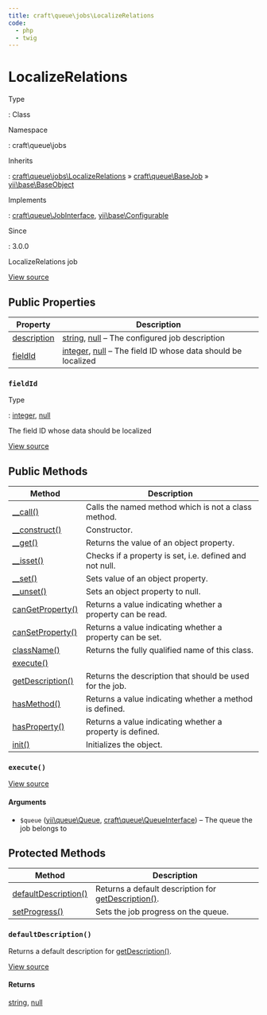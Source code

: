 ```yaml
---
title: craft\queue\jobs\LocalizeRelations
code:
  - php
  - twig
---
```


# LocalizeRelations

Type

:   Class

Namespace

:   craft\queue\jobs

Inherits

:   [craft\queue\jobs\LocalizeRelations](craft-queue-jobs-localizerelations.md) &raquo;
[craft\queue\BaseJob](craft-queue-basejob.md) &raquo;
[yii\base\BaseObject](https://www.yiiframework.com/doc/api/2.0/yii-base-baseobject)

Implements

:   [craft\queue\JobInterface](craft-queue-jobinterface.md), [yii\base\Configurable](https://www.yiiframework.com/doc/api/2.0/yii-base-configurable)

Since

:   3.0.0



LocalizeRelations job





[View source](https://github.com/craftcms/cms/blob/master/src/queue/jobs/LocalizeRelations.php)


## Public Properties

| Property                                                                           | Description
| ---------------------------------------------------------------------------------- | ------------------------------------------------------------------------------------------------------------------------------------------
| [description](craft-queue-basejob.md#description "Defined by craft\queue\BaseJob") | [string](http://php.net/language.types.string), [null](http://php.net/language.types.null) – The configured job description
| [fieldId](craft-queue-jobs-localizerelations.md#fieldid)                           | [integer](http://php.net/language.types.integer), [null](http://php.net/language.types.null) – The field ID whose data should be localized

### `fieldId`



Type

:   [integer](http://php.net/language.types.integer), [null](http://php.net/language.types.null)



The field ID whose data should be localized



[View source](https://github.com/craftcms/cms/blob/master/src/queue/jobs/LocalizeRelations.php#L26)







## Public Methods

| Method                                                                                                                                    | Description
| ----------------------------------------------------------------------------------------------------------------------------------------- | ----------------------------------------------------------
| [__call()](https://www.yiiframework.com/doc/api/2.0/yii-base-baseobject#__call()-detail "Defined by yii\base\BaseObject")                 | Calls the named method which is not a class method.
| [__construct()](https://www.yiiframework.com/doc/api/2.0/yii-base-baseobject#__construct()-detail "Defined by yii\base\BaseObject")       | Constructor.
| [__get()](https://www.yiiframework.com/doc/api/2.0/yii-base-baseobject#__get()-detail "Defined by yii\base\BaseObject")                   | Returns the value of an object property.
| [__isset()](https://www.yiiframework.com/doc/api/2.0/yii-base-baseobject#__isset()-detail "Defined by yii\base\BaseObject")               | Checks if a property is set, i.e. defined and not null.
| [__set()](https://www.yiiframework.com/doc/api/2.0/yii-base-baseobject#__set()-detail "Defined by yii\base\BaseObject")                   | Sets value of an object property.
| [__unset()](https://www.yiiframework.com/doc/api/2.0/yii-base-baseobject#__unset()-detail "Defined by yii\base\BaseObject")               | Sets an object property to null.
| [canGetProperty()](https://www.yiiframework.com/doc/api/2.0/yii-base-baseobject#canGetProperty()-detail "Defined by yii\base\BaseObject") | Returns a value indicating whether a property can be read.
| [canSetProperty()](https://www.yiiframework.com/doc/api/2.0/yii-base-baseobject#canSetProperty()-detail "Defined by yii\base\BaseObject") | Returns a value indicating whether a property can be set.
| [className()](https://www.yiiframework.com/doc/api/2.0/yii-base-baseobject#className()-detail "Defined by yii\base\BaseObject")           | Returns the fully qualified name of this class.
| [execute()](craft-queue-jobs-localizerelations.md#method-execute)                                                                         |
| [getDescription()](craft-queue-basejob.md#method-getdescription "Defined by craft\queue\BaseJob")                                         | Returns the description that should be used for the job.
| [hasMethod()](https://www.yiiframework.com/doc/api/2.0/yii-base-baseobject#hasMethod()-detail "Defined by yii\base\BaseObject")           | Returns a value indicating whether a method is defined.
| [hasProperty()](https://www.yiiframework.com/doc/api/2.0/yii-base-baseobject#hasProperty()-detail "Defined by yii\base\BaseObject")       | Returns a value indicating whether a property is defined.
| [init()](craft-queue-basejob.md#method-init "Defined by craft\queue\BaseJob")                                                             | Initializes the object.

### `execute()`














[View source](https://github.com/craftcms/cms/blob/master/src/queue/jobs/LocalizeRelations.php#L31-L73)


#### Arguments

- `$queue` ([yii\queue\Queue](https://github.com/yiisoft/yii2-queue/blob/master/src/Queue.php), [craft\queue\QueueInterface](craft-queue-queueinterface.md)) – The queue the job belongs to






## Protected Methods

| Method                                                                                      | Description
| ------------------------------------------------------------------------------------------- | ---------------------------------------------------------------------------------------------------
| [defaultDescription()](craft-queue-jobs-localizerelations.md#method-defaultdescription)     | Returns a default description for [getDescription()](craft-queue-basejob.md#method-getdescription).
| [setProgress()](craft-queue-basejob.md#method-setprogress "Defined by craft\queue\BaseJob") | Sets the job progress on the queue.

### `defaultDescription()`





Returns a default description for [getDescription()](craft-queue-basejob.md#method-getdescription).








[View source](https://github.com/craftcms/cms/blob/master/src/queue/jobs/LocalizeRelations.php#L78-L81)



#### Returns

[string](http://php.net/language.types.string), [null](http://php.net/language.types.null)








